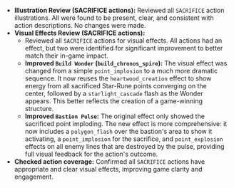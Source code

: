 - **Illustration Review (SACRIFICE actions):** Reviewed all `SACRIFICE` action illustrations. All were found to be present, clear, and consistent with action descriptions. No changes were made.
- **Visual Effects Review (SACRIFICE actions):**
    - Reviewed all `SACRIFICE` actions for visual effects. All actions had an effect, but two were identified for significant improvement to better match their in-game impact.
    - **Improved `Build Wonder` (`build_chronos_spire`):** The visual effect was changed from a simple `point_implosion` to a much more dramatic sequence. It now reuses the `heartwood_creation` effect to show energy from all sacrificed Star-Rune points converging on the center, followed by a `starlight_cascade` flash as the Wonder appears. This better reflects the creation of a game-winning structure.
    - **Improved `Bastion Pulse`:** The original effect only showed the sacrificed point imploding. The new effect is more comprehensive: it now includes a `polygon_flash` over the bastion's area to show it activating, a `point_implosion` for the sacrifice, and `point_explosion` effects on all enemy lines that are destroyed by the pulse, providing full visual feedback for the action's outcome.
- **Checked action coverage:** Confirmed all `SACRIFICE` actions have appropriate and clear visual effects, improving game clarity and engagement.